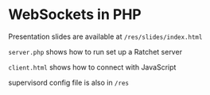 # WebSockets in PHP

Presentation slides are available at
`/res/slides/index.html`

`server.php` shows how to run set up a Ratchet server

`client.html` shows how to connect with JavaScript

supervisord config file is also in `/res`
